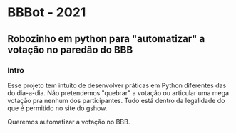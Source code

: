# BBBot - 2021
## Robozinho em python para "automatizar" a votação no paredão do BBB

### Intro
Esse projeto tem intuito de desenvolver práticas em Python diferentes das do dia-a-dia. Não pretendemos "quebrar" a votação ou articular uma mega votação pra nenhum dos participantes. Tudo está dentro da legalidade do que é permitido no site do gshow.

Queremos automatizar a votação no BBB.
